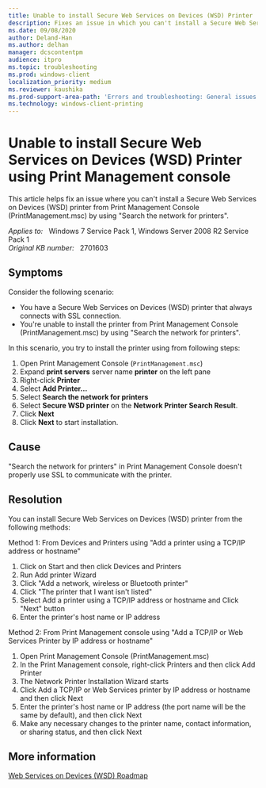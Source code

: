 ```yaml
---
title: Unable to install Secure Web Services on Devices (WSD) Printer
description: Fixes an issue in which you can't install a Secure Web Services on Devices (WSD) printer from Print Management Console.
ms.date: 09/08/2020
author: Deland-Han
ms.author: delhan
manager: dcscontentpm
audience: itpro
ms.topic: troubleshooting
ms.prod: windows-client
localization_priority: medium
ms.reviewer: kaushika
ms.prod-support-area-path: 'Errors and troubleshooting: General issues'
ms.technology: windows-client-printing
---
```

# Unable to install Secure Web Services on Devices (WSD) Printer using Print Management console

This article helps fix an issue where you can't install a Secure Web Services on Devices (WSD) printer from Print Management Console (PrintManagement.msc) by using "Search the network for printers".

_Applies to:_ &nbsp; Windows 7 Service Pack 1, Windows Server 2008 R2 Service Pack 1  
_Original KB number:_ &nbsp; 2701603

## Symptoms

Consider the following scenario:

- You have a Secure Web Services on Devices (WSD) printer that always connects with SSL connection.
- You're unable to install the printer from Print Management Console (PrintManagement.msc) by using "Search the network for printers".

In this scenario, you try to install the printer using from following steps:

1. Open Print Management Console (`PrintManagement.msc`)
2. Expand **print servers** server name **printer** on the left pane
3. Right-click **Printer**
4. Select **Add Printer...**
5. Select **Search the network for printers**
6. Select **Secure WSD printer** on the **Network Printer Search Result**.
7. Click **Next**
8. Click **Next** to start installation.

## Cause

"Search the network for printers" in Print Management Console doesn't properly use SSL to communicate with the printer.

## Resolution

You can install Secure Web Services on Devices (WSD) printer from the following methods:

Method 1: From Devices and Printers using "Add a printer using a TCP/IP address or hostname"

1. Click on Start and then click Devices and Printers
2. Run Add printer Wizard
3. Click "Add a network, wireless or Bluetooth printer"
4. Click "The printer that I want isn't listed"
5. Select Add a printer using a TCP/IP address or hostname and Click "Next" button
6. Enter the printer's host name or IP address

Method 2: From Print Management console using "Add a TCP/IP or Web Services Printer by IP address or hostname"

1. Open Print Management Console (PrintManagement.msc)
2. In the Print Management console, right-click Printers and then click Add Printer
3. The Network Printer Installation Wizard starts
4. Click Add a TCP/IP or Web Services printer by IP address or hostname and then click Next
5. Enter the printer's host name or IP address (the port name will be the same by default), and then click Next
6. Make any necessary changes to the printer name, contact information, or sharing status, and then click Next

## More information

[Web Services on Devices (WSD) Roadmap](https://msdn.microsoft.com/library/bb756908.aspx)
